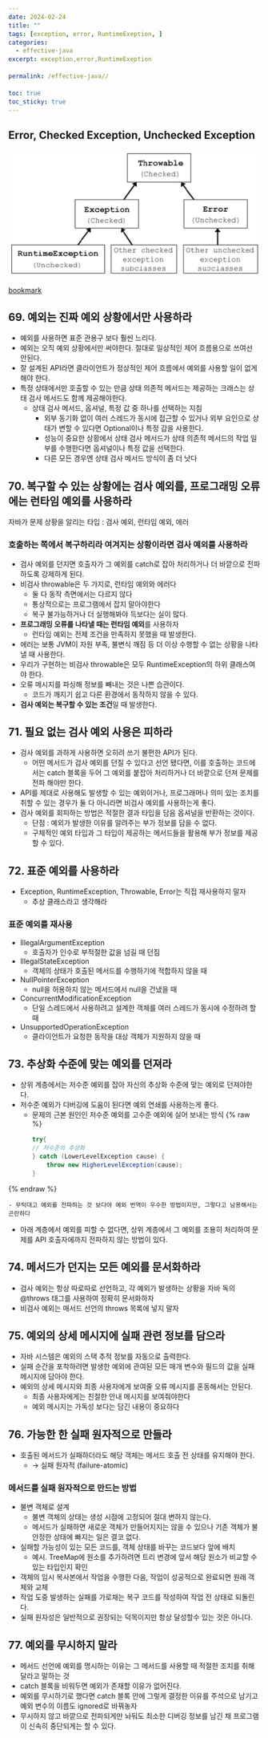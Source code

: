 ```yaml
---
date: 2024-02-24
title: ""
tags: [exception, error, RuntimeExeption, ]
categories:
  - effective-java
excerpt: exception,error,RuntimeExeption

permalink: /effective-java//

toc: true
toc_sticky: true
---
```



## Error, Checked Exception, Unchecked Exception


![0](/assets/img/2024-02-24-.md/0.png)


[bookmark](https://devlog-wjdrbs96.tistory.com/351)


## 69. 예외는 진짜 예외 상황에서만 사용하라

- 예외를 사용하면 표준 관용구 보다 훨씬 느리다.
- 예외는 오직 예외 상황에서만 써야한다. 절대로 일상적인 제어 흐름용으로 쓰여선 안된다.
- 잘 설계된 API라면 클라이언트가 정상적인 제어 흐름에서 예외를 사용할 일이 없게 해야 한다.
- 특정 상태에서만 호출할 수 있는 만큼 상태 의존적 메서드는 제공하는 크래스는 상태 검사 메서드도 함께 제공해야한다.
	- 상태 검사 메서드, 옵셔널, 특정 값 중 하나를 선택하는 지침
		- 외부 동기화 없이 여러 스레드가 동시에 접근할 수 있거나 외부 요인으로 상태가 변할 수 있다면 Optional이나 특정 갑을 사용한다.
		- 성능이 중요한 상황에서 상태 검사 메서드가 상태 의존적 메서드의 작업 일부를 수행한다면 옵셔널이나 특정 값을 선택한다.
		- 다른 모든 경우엔 상태 검사 메서드 방식이 좀 더 낫다

## 70. 복구할 수 있는 상황에는 검사 예외를, 프로그래밍 오류에는 런타임 예외를 사용하라


자바가 문제 상황을 알리는 타입 : 검사 예외, 런타임 예외, 에러


### 호출하는 쪽에서 복구하리라 여겨지는 상황이라면 검사 예외를 사용하라

- 검사 예외를 던지면 호출자가 그 예외를 catch로 잡아 처리하거나 더 바깥으로 전파하도록 강제하게 된다.
- 비검사 throwable은 두 가지로, 런타임 예외와 에러다
	- 둘 다 동작 측면에서는 다르지 않다
	- 통상적으로는 프로그램에서 잡지 말아야한다
	- 복구 불가능하거나 더 실행해봐야 득보다는 실이 많다.
- **프로그래밍 오류를 나타낼 때는 런타임 예외**를 사용하자
	- 런타임 예외는 전제 조건을 만족하지 못했을 때 발생한다.
- 에러는 보통 JVM이 자원 부족, 불변식 깨짐 등 더 이상 수행할 수 없는 상황을 나타낼 때 사용한다.
- 우리가 구현하는 비검사 throwable은 모두 RuntimeException의 하위 클래스여야 한다.
- 오류 메시지를 파싱해 정보를 빼내는 것은 나쁜 습관이다.
	- 코드가 깨지기 쉽고 다른 환경에서 동작하지 않을 수 있다.
- **검사 예외는 복구할 수 있는 조건**일 때 발생한다.

## 71. 필요 없는 검사 예외 사용은 피하라

- 검사 예외를 과하게 사용하면 오히려 쓰기 불편한 API가 된다.
	- 어떤 메서드가 검사 예외를 던질 수 있다고 선언 됐다면, 이를 호출하는 코드에서는 catch 블록을 두어 그 예외를 붙잡아 처리하거나 더 바깥으로 던져 문제를 전파 해야만 한다.
- API를 제대로 사용해도 발생할 수 있는 예외이거나, 프로그래머나 의미 있는 조치를 취할 수 있는 경우가 둘 다 아니라면 비검사 예외를 사용하는게 좋다.
- 검사 예외를 회피하는 방법은 적절한 결과 타입을 담음 옵셔널을 반환하는 것이다.
	- 단점 : 예외가 발생한 이유를 알려주는 부가 정보를 담을 수 없다.
	- 구체적인 예외 타입과 그 타입이 제공하는 메서드들을 활용해 부가 정보를 제공할 수 있다.

## 72. 표준 예외를 사용하라

- Exception, RuntimeException, Throwable, Error는 직접 재사용하지 말자
	- 추상 클래스라고 생각해라

### 표준 예외를 재사용

- IllegalArgumentException
	- 호출자가 인수로 부적절한 값을 넘길 때 던짐
- IllegalStateException
	- 객체의 상태가 호출된 메서드를 수행하기에 적합하지 않을 때
- NullPointerException
	- null을 허용하지 않는 메서드에서 null을 건냈을 때
- ConcurrentModificationException
	- 단일 스레드에서 사용하려고 설계한 객체를 여러 스레드가 동시에 수정하려 할 때
- UnsupportedOperationException
	- 클라이언트가 요청한 동작을 대상 객체가 지원하지 않을 때

## 73. 추상화 수준에 맞는 예외를 던져라

- 상위 계층에서는 저수준 예외를 잡아 자신의 추상화 수준에 맞는 예외로 던져야한다.
- 저수준 예외가 디버깅에 도움이 된다면 예외 연쇄를 사용하는게 좋다.
	- 문제의 근본 원인인 저수준 예외를 고수준 예외에 실어 보내는 방식
{% raw %}
		```java
		try{
		// 저수준의 추상화
		} catch (LowerLevelException cause) {
			throw new HigherLevelException(cause);
		}
		```
{% endraw %}

	- 무턱대고 예외를 전파하는 것 보다야 예외 번역이 우수한 방법이지만, 그렇다고 남용해서는 곤란하다
- 아래 계층에서 예외를 피할 수 없다면, 상위 계층에서 그 예외를 조용히 처리하여 문제를 API 호출자에까지 전파하지 않는 방법이 있다.

## 74. 메서드가 던지는 모든 예외를 문서화하라

- 검사 예외는 항상 따로따로 선언하고, 각 예외가 발생하는 상황을 자바 독의 @throws 태그를 사용하여 정확히 문서화하자
- 비검사 예외는 매서드 선언의 throws 목록에 넣지 말자

## 75. 예외의 상세 메시지에 실패 관련 정보를 담으라

- 자바 시스템은 예외의 스택 추적 정보를 자동으로 출력한다.
- 실패 순간을 포착하려면 발생한 예외에 관여된 모든 매개 변수와 필드의 값을 실패 메시지에 담아야 한다.
- 예외의 상세 메시지와 최종 사용자에게 보여줄 오류 메시지를 혼동해서는 안된다.
	- 최종 사용자에게는 친절한 안내 메시지를 보여줘야한다
	- 예외 메시지는 가독성 보다는 담긴 내용이 중요하다

## 76. 가능한 한 실패 원자적으로 만들라

- 호출된 메서드가 실패하더라도 해당 객체는 메서드 호출 전 상태를 유지해야 한다.
	- → 실패 원자적 (failure-atomic)

### 메서드를 실패 원자적으로 만드는 방법

- 불변 객체로 설계
	- 불변 객체의 상태는 생성 시점에 고정되어 절대 변하지 않는다.
	- 메서드가 실패하면 새로운 객체가 만들어지지는 않을 수 있으나 기존 객체가 불안정한 상태에 빠지는 일은 결코 없다.
- 실패할 가능성이 있는 모든 코드를, 객체 상태를 바꾸는 코드보다 앞에 배치
	- 예시. TreeMap에 원소를 추가하려면 트리 변경에 앞서 해당 원소가 비교할 수 있는 타입인지 확인
- 객체의 임시 복사본에서 작업을 수행한 다음, 작업이 성공적으로 완료되면 원래 객체와 교체
- 작업 도중 발생하는 실패를 가로채는 복구 코드를 작성하여 작업 전 상태로 되돌린다.
- 실패 원자성은 일반적으로 권장되는 덕목이지만 항상 달성할수 있는 것은 아니다.

## 77. 예외를 무시하지 말라

- 메서드 선언에 예외를 명시하는 이유는 그 메서드를 사용할 때 적절한 조치를 취해달라고 말하는 것
- catch 블록을 비워두면 예외가 존재할 이유가 없어진다.
- 예외를 무시하기로 했다면 catch 블록 안에 그렇게 결정한 이유를 주석으로 남기고 예외 변수의 이름도 ignored로 바꿔놓자
- 무시하지 않고 바깥으로 전파되게만 놔둬도 최소한 디버깅 정보를 남긴 채 프로그램이 신속히 중단되게는 할 수 있다.
